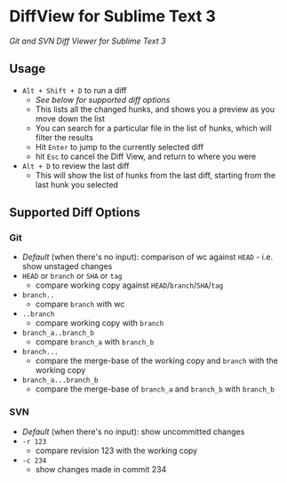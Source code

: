 # DiffView for Sublime Text 3
*Git and SVN Diff Viewer for Sublime Text 3*

## Usage
* `Alt + Shift + D` to run a diff
    * *See below for supported diff options*
    * This lists all the changed hunks, and shows you a preview as you move down the list
    * You can search for a particular file in the list of hunks, which will filter the results
    * Hit `Enter` to jump to the currently selected diff
    * hit `Esc` to cancel the Diff View, and return to where you were
* `Alt + D` to review the last diff
    * This will show the list of hunks from the last diff, starting from the last hunk you selected

## Supported Diff Options

### Git
* *Default* (when there's no input): comparison of wc against `HEAD` - i.e. show unstaged changes
* `HEAD` or `branch` or `SHA` or `tag`
    * compare working copy against `HEAD`/`branch`/`SHA`/`tag`
* `branch..`
    * compare `branch` with wc
* `..branch`
    * compare working copy with `branch`
* `branch_a..branch_b`
    * compare `branch_a` with `branch_b`
* `branch...`
    * compare the merge-base of the working copy and `branch` with the working copy
* `branch_a...branch_b`
    * compare the merge-base of `branch_a` and `branch_b` with `branch_b`

### SVN
* *Default* (when there's no input): show uncommitted changes
* `-r 123`
    * compare revision 123 with the working copy
* `-c 234`
    * show changes made in commit 234
